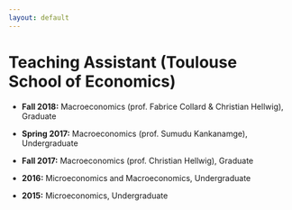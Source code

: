 ```yaml
---
layout: default
---
```


# Teaching Assistant (Toulouse School of Economics)


* **Fall 2018:** Macroeconomics (prof. Fabrice Collard & Christian Hellwig), Graduate

* **Spring 2017:** Macroeconomics (prof. Sumudu Kankanamge), Undergraduate
* **Fall 2017:** Macroeconomics (prof. Christian Hellwig), Graduate
* **2016:** Microeconomics and Macroeconomics, Undergraduate
* **2015:** Microeconomics, Undergraduate
